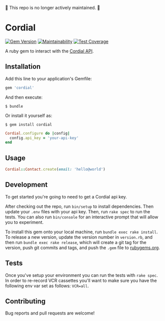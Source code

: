 🚧 This repo is no longer actively maintained. 🚧

# Cordial

[![Gem Version](https://badge.fury.io/rb/cordial.svg)](https://badge.fury.io/rb/cordial)
[![Maintainability](https://api.codeclimate.com/v1/badges/a53de2aaf1773c8cfb06/maintainability)](https://codeclimate.com/github/MeUndies/cordial/maintainability)
[![Test Coverage](https://api.codeclimate.com/v1/badges/a53de2aaf1773c8cfb06/test_coverage)](https://codeclimate.com/github/MeUndies/cordial/test_coverage)

A ruby gem to interact with the [Cordial API](https://api.cordial.io/docs/v1/).

## Installation

Add this line to your application's Gemfile:

```ruby
gem 'cordial'
```

And then execute:

    $ bundle

Or install it yourself as:

    $ gem install cordial

```ruby
Cordial.configure do |config|
  config.api_key = 'your-api-key'
end
```

## Usage

```ruby
Cordial::Contact.create(email: 'hello@world')
```

## Development

To get started you're going to need to get a Cordial api key.

After checking out the repo, run `bin/setup` to install dependencies. Then
update your `.env` files with your api key. Then, run `rake spec` to run the
tests. You can also run `bin/console` for an interactive prompt that will allow
you to experiment.

To install this gem onto your local machine, run `bundle exec rake install`. To
release a new version, update the version number in `version.rb`, and then run
`bundle exec rake release`, which will create a git tag for the version, push
git commits and tags, and push the `.gem` file to
[rubygems.org](https://rubygems.org).

## Tests

Once you've setup your environment you can run the tests with `rake spec`. In
order to re-record VCR cassettes you'll want to make sure you have the following
env var set as follows: `VCR=all`.

## Contributing

Bug reports and pull requests are welcome!
